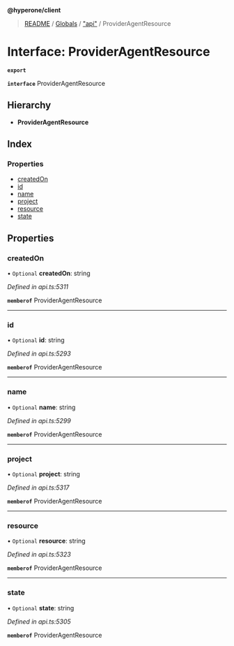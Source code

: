**@hyperone/client**

> [README](../README.md) / [Globals](../globals.md) / ["api"](../modules/_api_.md) / ProviderAgentResource

# Interface: ProviderAgentResource

**`export`** 

**`interface`** ProviderAgentResource

## Hierarchy

* **ProviderAgentResource**

## Index

### Properties

* [createdOn](_api_.provideragentresource.md#createdon)
* [id](_api_.provideragentresource.md#id)
* [name](_api_.provideragentresource.md#name)
* [project](_api_.provideragentresource.md#project)
* [resource](_api_.provideragentresource.md#resource)
* [state](_api_.provideragentresource.md#state)

## Properties

### createdOn

• `Optional` **createdOn**: string

*Defined in api.ts:5311*

**`memberof`** ProviderAgentResource

___

### id

• `Optional` **id**: string

*Defined in api.ts:5293*

**`memberof`** ProviderAgentResource

___

### name

• `Optional` **name**: string

*Defined in api.ts:5299*

**`memberof`** ProviderAgentResource

___

### project

• `Optional` **project**: string

*Defined in api.ts:5317*

**`memberof`** ProviderAgentResource

___

### resource

• `Optional` **resource**: string

*Defined in api.ts:5323*

**`memberof`** ProviderAgentResource

___

### state

• `Optional` **state**: string

*Defined in api.ts:5305*

**`memberof`** ProviderAgentResource
